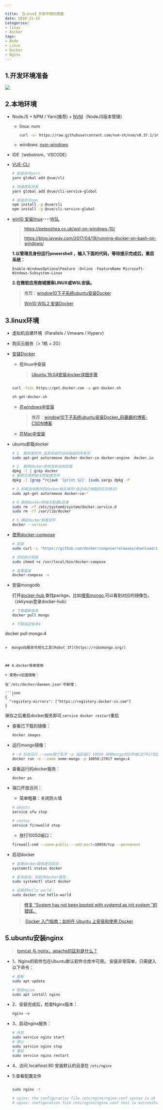 ```yaml
---

title: 【Linux】开发环境的搭建
date: 2020-11-25
categories: 
- linux
- docker
tags: 
- Node
- Linux
- Docker
- Nginx
---
```


## 1.开发环境准备

![](../../../images/bigFront/dev-environment.png)

## 2.本地环境

+ NodeJS + NPM / Yarn(推荐) + [NVM](https://github.com/nvm-sh/nvm)（NodeJS版本管理）

  + linux: nvm

    ```bash
    curl -o- https://raw.githubusercontent.com/nvm-sh/nvm/v0.37.1/install.sh | bash
    ```

    

  + windows: [nvm-windows](https://github.com/coreybutler/nvm-windows/releases)

    

+ IDE（webstrom、VSCODE）

+ [VUE-CLI](https://github.com/vuejs/vue-cli/tree/dev/docs)

  ```bash
  # 安装命令yarn
  yarn global add @vue/cli
  
  # 快速原型开发
  yarn global add @vue/cli-service-global
  
  # 安装命令npm
  npm install -g @vue/cli
  npm install -g @vue/cli-service-global
  ```

+ [win10 安装linux](https://docs.microsoft.com/en-us/windows/wsl/install-win10#install-windows-subsystem-for-linux)----[WSL](https://en.wikipedia.org/wiki/Windows_Subsystem_for_Linux)

  > https://peteoshea.co.uk/wsl-on-windows-10/
  >
  > 
  >
  > https://blog.jayway.com/2017/04/19/running-docker-on-bash-on-windows/

  **1.以管理员身份运行powershell ，输入下面的代码，等待提示完成后，重启系统：**

  ```shell
  Enable-WindowsOptionalFeature -Online -FeatureName Microsoft-Windows-Subsystem-Linux
  ```

  **2.在微软应用商城搜索LINUX或WSL安装。**

  
  
  > 推荐：[window10下子系统ubuntu安装Docker](https://lupengfei.blog.csdn.net/article/details/94637398?utm_medium=distribute.pc_relevant.none-task-blog-OPENSEARCH-5.not_use_machine_learn_pai&depth_1-utm_source=distribute.pc_relevant.none-task-blog-OPENSEARCH-5.not_use_machine_learn_pai)
  >
  > 
  >
  > [Win10 WSL2 安装Docker](https://www.jianshu.com/p/a20c2d58eaac)
  
  

## 3.linux环境

+ 虚拟机自建环境（Parallels / Vmware / Hyperv）

+ 购买云服务（> 1核 + 2G）

+ [安装Docker](https://github.com/docker/docker-install)

  + 在linux中安装

    > [Ubuntu 16.04安装docker详细步骤](https://blog.csdn.net/jinking01/article/details/82490688)

  ```bash
  
  curl -fsSL https://get.docker.com -o get-docker.sh
  
  sh get-docker.sh
  ```

  + [在windows中安装](https://hub.docker.com/editions/community/docker-ce-desktop-windows/)

    > 推荐：[window10下子系统ubuntu安装Docker_码霸霸的博客-CSDN博客](https://lupengfei.blog.csdn.net/article/details/94637398?utm_medium=distribute.pc_relevant.none-task-blog-OPENSEARCH-5.not_use_machine_learn_pai&depth_1-utm_source=distribute.pc_relevant.none-task-blog-OPENSEARCH-5.not_use_machine_learn_pai)

  + [在Mac中安装](https://docs.docker.com/docker-for-mac/install/)

+ ubuntu卸载docker

  ```bash
  # 1. 删除某软件,及其安装时自动安装的所有包
  sudo apt-get autoremove docker docker-ce docker-engine  docker.io  containerd runc
  
  # 2. 删除docker其他没有没有卸载
  dpkg -l | grep docker
  # 删除无用的相关的配置文件
  dpkg -l |grep ^rc|awk '{print $2}' |sudo xargs dpkg -P 
  
  # 3.卸载没有删除的docker相关插件(结合自己电脑的实际情况)
  sudo apt-get autoremove docker-ce-*
  
  # 4.删除docker的相关配置&目录
  sudo rm -rf /etc/systemd/system/docker.service.d
  sudo rm -rf /var/lib/docker
  
  # 5.确定docker卸载完毕
  docker --version
  ```

  

+ [使用docker-compose](https://docs.docker.com/compose/)

  ```bash
  # 安装
  sudo curl -L "https://github.com/docker/compose/releases/download/1.27.4/docker-compose-$(uname -s)-$(uname -m)" -o /usr/local/bin/docker-compose
  
  # 添加执行权限
  sudo chmod +x /usr/local/bin/docker-compose
  
  # 查看版本
  docker-compose -v
  ```

  

+ 安装mongodb

  打开[docker-hub](https://hub.docker.com/),查找packge，比如[搜索mongo](https://hub.docker.com/_/mongo),可以看到对应的镜像包，（zkkysqs登录docker-hub）
  
  ```bash
  # 下载最新版本
  docker pull mongo
  
  # 下载指定版本4
docker pull mongo:4
  ```

  >  mongodb服务可视化工具[Robot 3T](https://robomongo.org/)
  
  

## 4.docker简单使用

+ 使用cn加速镜像：

在`/etc/docker/daemon.json`中新增：

```json
{
    "registery-mirrors": ["https://registery.docker-cn.com"]
}
```

保存之后重启docker服务即可.`service docker restart`重启



+ 查看已下载的镜像：

  ```bash
  docker images
  ```

+ 运行mongo镜像：

  ```bash
  # -d 后台运行	--name取个名字 -p 指定端口 10050 映射mongo对应的端口27017到10050
  docker run -d --name some-mongo -p 10050:27017 mongo:4
  ```

+ 查看运行的docker服务：

  ```bash
  docker ps
  ```

+ 端口开放访问：
  + 简单粗暴：关闭防火墙

  ```bash
  # ubuntu
  service ufw stop
  
  # centos
  service firewalld stop
  ```

  + 放行10050端口：

  ```bash
  firewall-cmd --zone-public --add-port=10050/tcp --permanent
  ```

+ 启动docker

  ```bash
  # 查看docker服务是否启动：
  systemctl status docker
  
  # 若未启动，则启动docker服务：
  sudo systemctl start docker
  
  # 经典的hello world：
  sudo docker run hello-world
  ```

  > [修复 "System has not been booted with systemd as init system "的错误。](https://www.cnblogs.com/a5idc/p/13752839.html)

  > ​	[Docker 入门指南：如何在 Ubuntu 上安装和使用 Docker](https://kalasearch.cn/community/tutorials/how-to-install-and-use-docker-on-ubuntu/)

  

## 5.ubuntu安装nginx

> [tomcat 与 nginx，apache的区别是什么？](https://www.zhihu.com/question/32212996)

+ 1、Nginx的软件包在Ubuntu默认软件仓库中可用。 安装非常简单，只需键入以下命令：

  ```bash
  # 更新
  sudo apt update
  
  # 安装nginx
  sudo apt install nginx
  ```

+ 2、安装完成后，检查Nginx版本：

  ```bash
  nginx –v
  ```

+ 3、启动nginx服务：

  ```bash 
  # 开启
  sudo service nginx start
  # 停止
  sudo service nginx stop
  # 重启
  sudo service nginx restart
  ```

+ 4、访问 localhost:80
  安装默认的目录在 `/etc/nginx`

+ 5.查看配置文件

  ```bash 
  
  sudo nginx -t
   
  # nginx: the configuration file /etc/nginx/nginx.conf syntax is ok
  # nginx: configuration file /etc/nginx/nginx.conf test is successful
  ```

  
